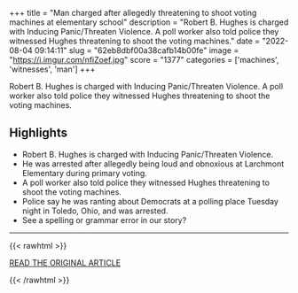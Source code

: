 +++
title = "Man charged after allegedly threatening to shoot voting machines at elementary school"
description = "Robert B. Hughes is charged with Inducing Panic/Threaten Violence. A poll worker also told police they witnessed Hughes threatening to shoot the voting machines."
date = "2022-08-04 09:14:11"
slug = "62eb8dbf00a38cafb14b00fe"
image = "https://i.imgur.com/nfiZoef.jpg"
score = "1377"
categories = ['machines', 'witnesses', 'man']
+++

Robert B. Hughes is charged with Inducing Panic/Threaten Violence. A poll worker also told police they witnessed Hughes threatening to shoot the voting machines.

## Highlights

- Robert B. Hughes is charged with Inducing Panic/Threaten Violence.
- He was arrested after allegedly being loud and obnoxious at Larchmont Elementary during primary voting.
- A poll worker also told police they witnessed Hughes threatening to shoot the voting machines.
- Police say he was ranting about Democrats at a polling place Tuesday night in Toledo, Ohio, and was arrested.
- See a spelling or grammar error in our story?

---

{{< rawhtml >}}
  <p class="article-category">
    <a target="_blank" href="https://www.13abc.com/2022/08/03/man-charged-after-allegedly-threatening-shoot-voting-machines-elementary-school/?outputType=amp">READ THE ORIGINAL ARTICLE</a>
  </p>
{{< /rawhtml >}}

